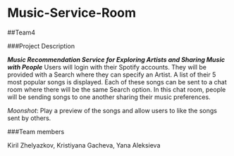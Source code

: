 # Music-Service-Room
##Team4

###Project Description

**_Music Recommendation Service for Exploring Artists and Sharing Music with People_**
Users will login with their Spotify accounts. They will be provided with a Search where they can specify an Artist. A list of their 5 most popular songs is displayed. Each of these songs can be sent to a chat room where there will be the same Search option. In this chat room, people will be sending songs to one another sharing their music preferences. 

*Moonshot*: Play a preview of the songs and allow users to like the songs sent by others. 


###Team members

Kiril Zhelyazkov, Kristiyana Gacheva, Yana Aleksieva
